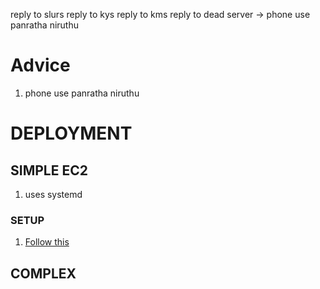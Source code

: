 reply to slurs
reply to kys
reply to kms
reply to dead server -> phone use panratha niruthu

# Advice
1. phone use panratha niruthu

# DEPLOYMENT

## SIMPLE EC2
1. uses systemd

### SETUP
1. [Follow this](https://www.caronteconsulting.com/en/news/run-script-python-service/)

## COMPLEX
